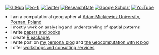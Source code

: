 <p align="center">
	<a href="https://github.com/nowosad"><img src="https://img.shields.io/github/followers/nowosad.svg?label=GitHub&style=for-the-badge&color=red" alt="GitHub"></a>
	<!--<a href="https://github.com/sponsors/nowosad"><img src="https://img.shields.io/badge/-GitHub_Sponsors-555555?style=for-the-badge&logo=github&logoColor=white" alt="GitHub Sponsors"></a>-->
  <!--<a href="https://www.buymeacoffee.com/nowosad"><img src="https://img.shields.io/badge/-Buy Me A Coffee-555555?style=for-the-badge&logo=buy-me-a-coffee&logoColor=white" alt="buymeacoffee"></a>-->	
  <a href="https://ko-fi.com/nowosad"><img src="https://img.shields.io/badge/-Buy Me A Coffee-555555?style=for-the-badge&logo=buy-me-a-coffee&logoColor=white" alt="ko-fi"></a>	
  <a href="https://twitter.com/jakub_nowosad"><img src="https://img.shields.io/badge/-Twitter-555555?style=for-the-badge&logo=twitter&logoColor=white" alt="Twitter"></a>
  <a href="https://www.researchgate.net/profile/Jakub_Nowosad2"><img src="https://img.shields.io/badge/-ResearchGate-555555?style=for-the-badge&logo=researchgate&logoColor=white" alt="ResearchGate"></a>
  <a href="https://scholar.google.pl/citations?hl=pl&user=EjlwxfEAAAAJ"><img src="https://img.shields.io/badge/-Google Scholar-555555?style=for-the-badge&logo=google-scholar&logoColor=white" alt="Google Scholar"></a>
  <a href="https://www.youtube.com/channel/UC6SHy3Bm72aMQmUqeS7lEZA/playlists"><img src="https://img.shields.io/badge/-YouTube-555555?style=for-the-badge&logo=youtube&logoColor=white" alt="YouTube"></a>	
</p>

- I am a computational geographer at [Adam Mickiewicz University, Poznan, Poland](http://international.amu.edu.pl/) 
- I mostly work on analysing and understanding of spatial patterns
- I write [papers and books](https://nowosad.github.io/publications)
- I create [R packages](https://nowosad.github.io/projects)
- I write post on [my personal blog](https://nowosad.github.io/posts) and [the Geocomputation with R blog](https://geocompr.github.io/post/)
- I offer [workshops and consulting services](https://nowosad.github.io/services)
